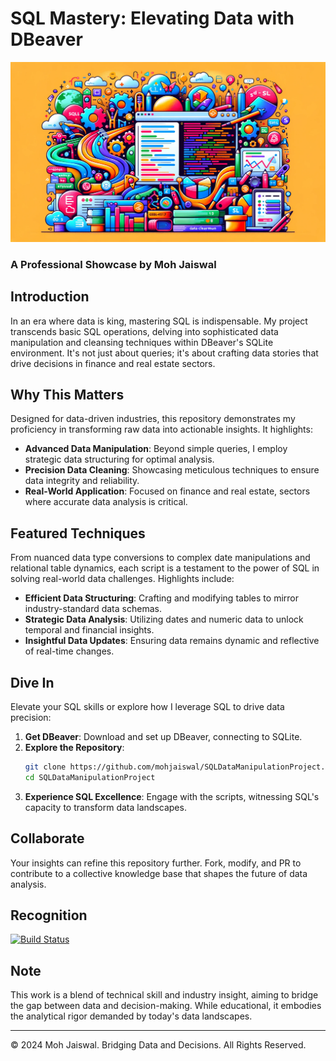 # SQL Mastery: Elevating Data with DBeaver

 ![Header Image](SQLHeader.webp)


### A Professional Showcase by Moh Jaiswal

## Introduction

In an era where data is king, mastering SQL is indispensable. My project transcends basic SQL operations, delving into sophisticated data manipulation and cleansing techniques within DBeaver's SQLite environment. It's not just about queries; it's about crafting data stories that drive decisions in finance and real estate sectors.

## Why This Matters

Designed for data-driven industries, this repository demonstrates my proficiency in transforming raw data into actionable insights. It highlights:

- **Advanced Data Manipulation**: Beyond simple queries, I employ strategic data structuring for optimal analysis.
- **Precision Data Cleaning**: Showcasing meticulous techniques to ensure data integrity and reliability.
- **Real-World Application**: Focused on finance and real estate, sectors where accurate data analysis is critical.

## Featured Techniques

From nuanced data type conversions to complex date manipulations and relational table dynamics, each script is a testament to the power of SQL in solving real-world data challenges. Highlights include:

- **Efficient Data Structuring**: Crafting and modifying tables to mirror industry-standard data schemas.
- **Strategic Data Analysis**: Utilizing dates and numeric data to unlock temporal and financial insights.
- **Insightful Data Updates**: Ensuring data remains dynamic and reflective of real-time changes.

## Dive In

Elevate your SQL skills or explore how I leverage SQL to drive data precision:

1. **Get DBeaver**: Download and set up DBeaver, connecting to SQLite.
2. **Explore the Repository**:
   ```bash
   git clone https://github.com/mohjaiswal/SQLDataManipulationProject.git
   cd SQLDataManipulationProject
   ```
3. **Experience SQL Excellence**: Engage with the scripts, witnessing SQL's capacity to transform data landscapes.

## Collaborate

Your insights can refine this repository further. Fork, modify, and PR to contribute to a collective knowledge base that shapes the future of data analysis.

## Recognition

[![Build Status](https://img.shields.io/badge/Build-Passing-brightgreen)](https://github.com/mohjaiswal/SQLDataManipulationProject)

## Note

This work is a blend of technical skill and industry insight, aiming to bridge the gap between data and decision-making. While educational, it embodies the analytical rigor demanded by today's data landscapes.

---

© 2024 Moh Jaiswal. Bridging Data and Decisions. All Rights Reserved.
